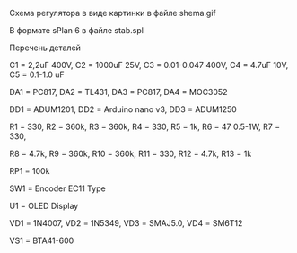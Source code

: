 Схема регулятора в виде картинки в файле shema.gif

В формате sPlan 6 в файле stab.spl

Перечень деталей 
 
C1	= 2,2uF 400V,
C2	= 1000uF 25V, 
C3	= 0.01-0.047 400V,
C4	= 4.7uF 10V,
C5	= 0.1-1.0 uF
 
DA1	= PC817,
DA2	= TL431,
DA3	= PC817,
DA4	= MOC3052
 
DD1	= ADUM1201,
DD2	= Arduino nano v3,
DD3	= ADUM1250
 
R1	= 330,
R2	= 360k,
R3	= 360k,
R4	= 330,
R5	= 1k,
R6	= 47 0.5-1W,
R7	= 330,

R8	= 4.7k,
R9	= 360k,
R10	= 360k,
R11	= 330,
R12	= 4.7k,
R13	= 1k
 
RP1	= 100k
 
SW1	= Encoder EC11 Type
 
U1	= OLED Display
 
VD1	= 1N4007,
VD2	= 1N5349,
VD3	= SMAJ5.0,
VD4	= SM6T12
 
VS1	= BTA41-600
